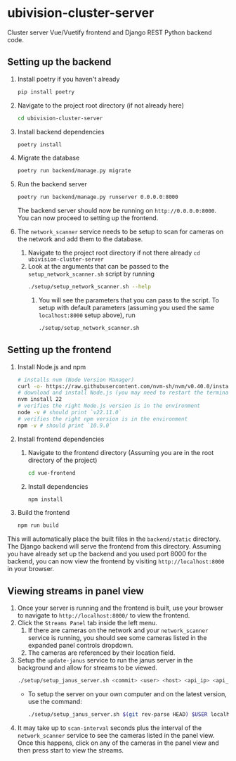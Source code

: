 # ubivision-cluster-server
Cluster server Vue/Vuetify frontend and Django REST Python backend code.

## Setting up the backend
1. Install poetry if you haven't already
    ```bash
    pip install poetry
    ``` 
2. Navigate to the project root directory (if not already here)
    ```bash
    cd ubivision-cluster-server
    ```
3. Install backend dependencies
    ```bash
    poetry install
    ```
4.  Migrate the database
    ```bash
    poetry run backend/manage.py migrate
    ```
5.  Run the backend server
    ```bash
    poetry run backend/manage.py runserver 0.0.0.0:8000
    ```
    The backend server should now be running on `http://0.0.0.0:8000`. You can now proceed to setting up the frontend.

6. The `network_scanner` service needs to be setup to scan for cameras on the network and add them to the database.
   1. Navigate to the project root directory if not there already `cd ubivision-cluster-server`
   2. Look at the arguments that can be passed to the `setup_network_scanner.sh` script by running
        ```bash
        ./setup/setup_network_scanner.sh --help
        ```
        1. You will see the parameters that you can pass to the script. To setup with default parameters (assuming you used the same `localhost:8000` setup above), run
            ```bash
            ./setup/setup_network_scanner.sh
            ```

## Setting up the frontend
1. Install Node.js and npm

    ```bash
    # installs nvm (Node Version Manager)
    curl -o- https://raw.githubusercontent.com/nvm-sh/nvm/v0.40.0/install.sh | bash
    # download and install Node.js (you may need to restart the terminal)
    nvm install 22
    # verifies the right Node.js version is in the environment
    node -v # should print `v22.11.0`
    # verifies the right npm version is in the environment
    npm -v # should print `10.9.0`
    ```

2. Install frontend dependencies
   1. Navigate to the frontend directory (Assuming you are in the root directory of the project)
        ```bash
        cd vue-frontend
        ```
    2. Install dependencies
        ```bash
        npm install
        ```

3. Build the frontend
    ```bash
    npm run build
    ```

This will automatically place the built files in the `backend/static` directory. The Django backend will serve the frontend from this directory. Assuming you have already set up the backend and you used port 8000 for the backend, you can now view the frontend by visiting `http://localhost:8000` in your browser.

## Viewing streams in panel view
1. Once your server is running and the frontend is built, use your browser to navigate to `http://localhost:8000/` to view the frontend.
2. Click the `Streams Panel` tab inside the left menu.
   1. If there are cameras on the network and your `network_scanner` service is running, you should see some cameras listed in the expanded panel controls dropdown. 
   2. The cameras are referenced by their location field.
3. Setup the `update-janus` service to run the janus server in the background and allow for streams to be viewed.
   ```bash
   ./setup/setup_janus_server.sh <commit> <user> <host> <api_ip> <api_port> [--target-dir <dir>] [--scan-interval <interval>]
   ```
   - To setup the server on your own computer and on the latest version, use the command:
        ```bash
        ./setup/setup_janus_server.sh $(git rev-parse HEAD) $USER localhost localhost 8000
        ```
4. It may take up to `scan-interval` seconds plus the interval of the `network_scanner` service to see the cameras listed in the panel view. Once this happens, click on any of the cameras in the panel view and then press start to view the streams. 